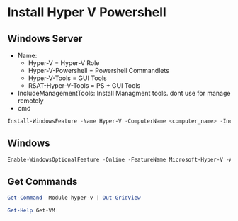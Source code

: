 # Install Hyper V Powershell

## Windows Server
- Name:
  - Hyper-V = Hyper-V Role
  - Hyper-V-Powershell = Powershell Commandlets
  - Hyper-V-Tools = GUI Tools
  - RSAT-Hyper-V-Tools = PS + GUI Tools
- IncludeManagementTools: Install Managment tools. dont use for manage remotely
- cmd
```powershell
Install-WindowsFeature -Name Hyper-V -ComputerName <computer_name> -IncludeManagementTools -Restart
```

## Windows
```powershell
Enable-WindowsOptionalFeature -Online -FeatureName Microsoft-Hyper-V -All
```

## Get Commands
```powershell
Get-Command -Module hyper-v | Out-GridView

Get-Help Get-VM
```
